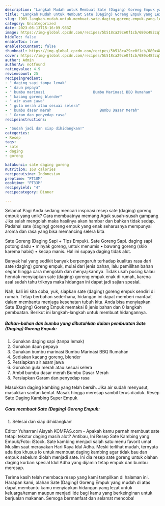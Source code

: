 ```yaml
---
description: "Langkah Mudah untuk Membuat Sate (Daging) Goreng Empuk yang Lezat Sekali, Lezat"
title: "Langkah Mudah untuk Membuat Sate (Daging) Goreng Empuk yang Lezat Sekali, Lezat"
slug: 1909-langkah-mudah-untuk-membuat-sate-daging-goreng-empuk-yang-lezat-sekali-lezat
category: Uncategorized
date: 2023-06-13T15:16:09.983Z
image: https://img-global.cpcdn.com/recipes/5b518ca29ce0f1cb/680x482cq70/sate-daging-goreng-empuk-foto-resep-utama.jpg
hideToc: false
enableToc: true
enableTocContent: false
thumbnail: https://img-global.cpcdn.com/recipes/5b518ca29ce0f1cb/680x482cq70/sate-daging-goreng-empuk-foto-resep-utama.jpg
cover: https://img-global.cpcdn.com/recipes/5b518ca29ce0f1cb/680x482cq70/sate-daging-goreng-empuk-foto-resep-utama.jpg
author: Admin
authorAv: notfound
ratingvalue: 4.9
reviewcount: 25
recipeingredient:
- " daging sapi tanpa lemak"
- " daun pepaya"
- " bumbu marinasi                      Bumbu Marinasi BBQ Rumahan"
- " kacang goreng blender"
- " air asam jawa"
- " gula merah atau sesuai selera"
- " bumbu dasar merah                      Bumbu Dasar Merah"
- " Garam dan penyedap rasa"
recipeinstructions:

- "Sudah jadi dan siap dihidangkan!"
categories:
- Resep
tags:
- sate
- daging
- goreng

katakunci: sate daging goreng 
nutrition: 168 calories
recipecuisine: Indonesian
preptime: "PT10M"
cooktime: "PT33M"
recipeyield: "4"
recipecategory: Dinner

---
```



Selamat Pagi Anda sedang mencari inspirasi resep sate (daging) goreng empuk yang unik? Cara membuatnya memang Agak susah-susah gampang. Jika salah mengolah maka hasilnya akan hambar dan bahkan tidak sedap. Padahal sate (daging) goreng empuk yang enak seharusnya mempunyai aroma dan rasa yang bisa memancing selera kita.


Sate Goreng (Daging Sapi + Tips Empuk). Sate Goreng Sapi. daging sapi potong dadu • minyak goreng, untuk menumis • bawang goreng (skio karema habis) • kecap manis. Hal ini supaya daging tidak alot.

Banyak hal yang sedikit banyak berpengaruh terhadap kualitas rasa dari sate (daging) goreng empuk, mulai dari jenis bahan, lalu pemilihan bahan segar hingga cara mengolah dan menyajikannya. Tidak usah pusing kalau hendak menyiapkan sate (daging) goreng empuk enak di rumah, karena asal sudah tahu triknya maka hidangan ini dapat jadi sajian spesial.


Nah, kali ini kita coba, yuk, siapkan sate (daging) goreng empuk sendiri di rumah. Tetap berbahan sederhana, hidangan ini dapat memberi manfaat dalam membantu menjaga kesehatan tubuh kita. Anda bisa menyiapkan Sate (Daging) Goreng Empuk memakai 8 jenis bahan dan 0 langkah pembuatan. Berikut ini langkah-langkah untuk membuat hidangannya.

<!--inarticleads1-->

##### Bahan-bahan dan bumbu yang dibutuhkan dalam pembuatan Sate (Daging) Goreng Empuk:

1. Gunakan  daging sapi (tanpa lemak)
1. Gunakan  daun pepaya
1. Gunakan  bumbu marinasi                      Bumbu Marinasi BBQ Rumahan
1. Sediakan  kacang goreng, blender
1. Persiapkan  air asam jawa
1. Gunakan  gula merah atau sesuai selera
1. Ambil  bumbu dasar merah                      Bumbu Dasar Merah
1. Persiapkan  Garam dan penyedap rasa


Masukkan daging kambing yang telah bersih. Jika air sudah menyusut, masukkan santan kental. Masak hingga meresap sambil terus diaduk. Resep Sate Daging Kambing Super Empuk. 

<!--inarticleads2-->

##### Cara membuat Sate (Daging) Goreng Empuk:


1. Selesai dan siap dihidangkan!

Editor Yuharrani Aisyah KOMPAS.com - Apakah kamu pernah membuat sate tetapi tekstur daging masih alot? Antibau, Ini Resep Sate Kambing yang Empuk/Foto: iStock. Sate kambing menjadi salah satu menu favorit umat Muslim saat merayakan Hari Raya Idul Adha. Meski terlihat mudah, ternyata ada tips khusus lo untuk membuat daging kambing agar tidak bau dan empuk sebelum diolah menjadi sate. Ini dia resep sate goreng untuk olahan daging kurban spesial Idul Adha yang dijamin tetap empuk dan bumbu meresap. 

Terima kasih telah membaca resep yang kami tampilkan di halaman ini. Harapan kami, olahan Sate (Daging) Goreng Empuk yang mudah di atas dapat membantu kamu menyiapkan hidangan yang lezat untuk keluarga/teman maupun menjadi ide bagi kamu yang berkeinginan untuk berjualan makanan. Semoga bermanfaat dan selamat mencoba!
